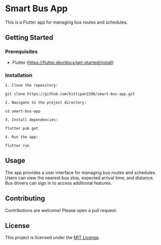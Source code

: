 # Smart Bus App

This is a Flutter app for managing bus routes and schedules.

## Getting Started

### Prerequisites

- Flutter (<https://flutter.dev/docs/get-started/install>)

### Installation

    1. Clone the repository:

    git clone https://github.com/kittipan2206/smart-bus-app.git

    2. Navigate to the project directory:

    cd smart-bus-app

    3. Install dependencies:

    flutter pub get

    4. Run the app:

    flutter run 

## Usage

The app provides a user interface for managing bus routes and schedules. Users can view the nearest bus stop, expected arrival time, and distance. Bus drivers can sign in to access additional features.

## Contributing

Contributions are welcome! Please open a pull request.

## License

This project is licensed under the [MIT License](LICENSE).
